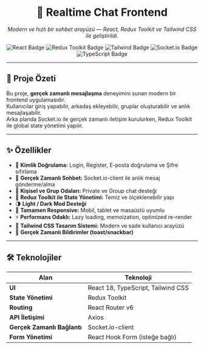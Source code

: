 <h1 align="center">💬 Realtime Chat Frontend</h1>

<p align="center">
  <i>Modern ve hızlı bir sohbet arayüzü — React, Redux Toolkit ve Tailwind CSS ile geliştirildi.</i>
</p>

<p align="center">
  <img src="https://img.shields.io/badge/react-18.0-blue?logo=react" alt="React Badge" />
  <img src="https://img.shields.io/badge/redux--toolkit-RTK-purple?logo=redux" alt="Redux Toolkit Badge" />
  <img src="https://img.shields.io/badge/tailwindcss-v3.4-38B2AC?logo=tailwindcss" alt="Tailwind Badge" />
  <img src="https://img.shields.io/badge/socket.io-client-4.7-black?logo=socket.io" alt="Socket.io Badge" />
  <img src="https://img.shields.io/badge/typescript-5.3-blue?logo=typescript" alt="TypeScript Badge" />
</p>

---

## 🚀 Proje Özeti

Bu proje, **gerçek zamanlı mesajlaşma** deneyimini sunan modern bir frontend uygulamasıdır.  
Kullanıcılar giriş yapabilir, arkadaş ekleyebilir, gruplar oluşturabilir ve anlık mesajlaşabilir.  
Arka planda Socket.io ile gerçek zamanlı iletişim kurulurken, Redux Toolkit ile global state yönetimi yapılır.

---

## ✨ Özellikler

- 🔐 **Kimlik Doğrulama:** Login, Register, E-posta doğrulama ve Şifre sıfırlama
- 💬 **Gerçek Zamanlı Sohbet:** Socket.io-client ile anlık mesaj gönderme/alma
- 👥 **Kişisel ve Grup Odaları:** Private ve Group chat desteği
- 🧠 **Redux Toolkit ile State Yönetimi:** Temiz ve ölçeklenebilir yapı
- 🌗 **Light / Dark Mod Desteği**
- 📱 **Tamamen Responsive:** Mobil, tablet ve masaüstü uyumlu
- ⚡ **Performans Odaklı:** Lazy loading, memoization, optimized re-render
- 🎨 **Tailwind CSS Tasarım Sistemi:** Modern ve sade kullanıcı arayüzü
- 🔔 **Gerçek Zamanlı Bildirimler (toast/snackbar)**

---

## 🛠️ Teknolojiler

| Alan | Teknoloji |
|------|------------|
| **UI** | React 18, TypeScript, Tailwind CSS |
| **State Yönetimi** | Redux Toolkit |
| **Routing** | React Router v6 |
| **API İletişimi** | Axios |
| **Gerçek Zamanlı Bağlantı** | Socket.io-client |
| **Form Yönetimi** | React Hook Form (isteğe bağlı) |

